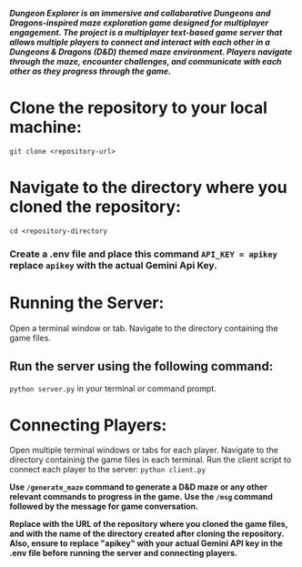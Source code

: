 ***Dungeon Explorer is an immersive and collaborative Dungeons and Dragons-inspired maze exploration game designed for multiplayer engagement. The project is a multiplayer text-based game server that allows multiple players to connect and interact with each other in a Dungeons & Dragons (D&D) themed maze environment. Players navigate through the maze, encounter challenges, and communicate with each other as they progress through the game.***




# Clone the repository to your local machine:
```git clone <repository-url>```

# Navigate to the directory where you cloned the repository:
```cd <repository-directory```

### Create a .env file  and  place this command ```API_KEY = apikey``` replace ```apikey``` with the actual Gemini Api Key.

# Running the Server:
Open a terminal window or tab.
Navigate to the directory containing the game files.
## Run the server using the following command:
```python server.py``` in your terminal or command prompt.


# Connecting Players:
Open multiple terminal windows or tabs for each player.
Navigate to the directory containing the game files in each terminal.
Run the client script to connect each player to the server:
```python client.py```


**Use ```/generate_maze``` command to generate a D&D maze or any other relevant commands to progress in the game.**
**Use the ```/msg``` command followed by the message for game conversation.**



**Replace <repository-url> with the URL of the repository where you cloned the game files, and <repository-directory> with the name of the directory created after cloning the repository. Also, ensure to replace "apikey" with your actual Gemini API key in the .env file before running the server and connecting players.**
